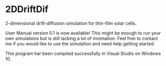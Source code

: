 # 2DDriftDif
2-dimensional drift-diffusion simulation for thin-film solar cells. 

User Manual version 0.1 is now available! This might be enough to run your own simulations but is still lacking a lot of inromation. Feel free to contact me if you would like to use the simulation and need help getting started.

This program har been compiled successfully in Visual Studio on Windows 10.
